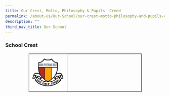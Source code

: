 ```yaml
---
title: Our Crest, Motto, Philosophy & Pupils' Creed
permalink: /about-us/Our-School/our-crest-motto-philosophy-and-pupils-creed/
description: ""
third_nav_title: Our School
---
```

### School Crest

<style type="text/css">
.tg  {border-collapse:collapse;border-spacing:0;margin:0px auto;}
.tg td{border-color:black;border-style:solid;border-width:1px;font-family:Arial, sans-serif;font-size:14px;
  overflow:hidden;padding:10px 5px;word-break:normal;}
.tg th{border-color:black;border-style:solid;border-width:1px;font-family:Arial, sans-serif;font-size:14px;
  font-weight:normal;overflow:hidden;padding:10px 5px;word-break:normal;}
.tg .tg-c3ow{border-color:inherit;text-align:center;vertical-align:top}
.tg .tg-nx8p{font-size:18px;text-align:left;vertical-align:top}
</style>
<table class="tg" style="undefined;table-layout: fixed; width: 357px">
<colgroup>
<col style="width: 150px">
<col style="width: 294px">
</colgroup>
<tbody>
  <tr>
    <td class="tg-c3ow"><img src="/images/HGS%20CREST.png" 
     style="width:95%"></td>
    <td class="tg-nx8p"></td>
  </tr>
</tbody>
</table>